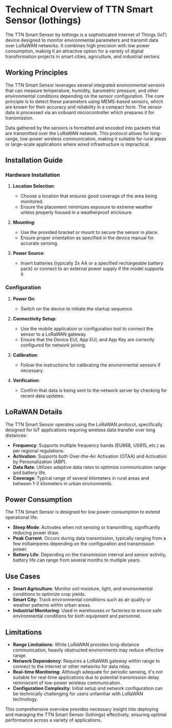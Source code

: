 # Technical Overview of TTN Smart Sensor (Iothings)

The TTN Smart Sensor by Iothings is a sophisticated Internet of Things (IoT) device designed to monitor environmental parameters and transmit data over LoRaWAN networks. It combines high precision with low power consumption, making it an attractive option for a variety of digital transformation projects in smart cities, agriculture, and industrial sectors.

## Working Principles

The TTN Smart Sensor leverages several integrated environmental sensors that can measure temperature, humidity, barometric pressure, and other environmental conditions depending on the sensor configuration. The core principle is to detect these parameters using MEMS-based sensors, which are known for their accuracy and reliability in a compact form. The sensor data is processed via an onboard microcontroller which prepares it for transmission.

Data gathered by the sensors is formatted and encoded into packets that are transmitted over the LoRaWAN network. This protocol allows for long-range, low-power wireless communication, making it suitable for rural areas or large-scale applications where wired infrastructure is impractical.

## Installation Guide

### Hardware Installation

1. **Location Selection**: 
   - Choose a location that ensures good coverage of the area being monitored.
   - Ensure the placement minimizes exposure to extreme weather unless properly housed in a weatherproof enclosure.

2. **Mounting**: 
   - Use the provided bracket or mount to secure the sensor in place.
   - Ensure proper orientation as specified in the device manual for accurate sensing.

3. **Power Source**: 
   - Insert batteries (typically 2x AA or a specified rechargeable battery pack) or connect to an external power supply if the model supports it.

### Configuration

1. **Power On**: 
   - Switch on the device to initiate the startup sequence.

2. **Connectivity Setup**:
   - Use the mobile application or configuration tool to connect the sensor to a LoRaWAN gateway.
   - Ensure that the Device EUI, App EUI, and App Key are correctly configured for network joining.

3. **Calibration**:
   - Follow the instructions for calibrating the environmental sensors if necessary.

4. **Verification**:
   - Confirm that data is being sent to the network server by checking for recent data updates.

## LoRaWAN Details

The TTN Smart Sensor operates using the LoRaWAN protocol, specifically designed for IoT applications requiring wireless data transfer over long distances:

- **Frequency**: Supports multiple frequency bands (EU868, US915, etc.) as per regional regulations.
- **Activation**: Supports both Over-the-Air Activation (OTAA) and Activation by Personalization (ABP).
- **Data Rate**: Utilizes adaptive data rates to optimize communication range and battery life.
- **Coverage**: Typical range of several kilometers in rural areas and between 1-2 kilometers in urban environments.

## Power Consumption

The TTN Smart Sensor is designed for low power consumption to extend operational life:

- **Sleep Mode**: Activates when not sensing or transmitting, significantly reducing power draw.
- **Peak Current**: Occurs during data transmission, typically ranging from a few milliamperes depending on the configuration and transmission power.
- **Battery Life**: Depending on the transmission interval and sensor activity, battery life can range from several months to multiple years.

## Use Cases

- **Smart Agriculture**: Monitor soil moisture, light, and environmental conditions to optimize crop yields.
- **Smart City**: Track environmental conditions such as air quality or weather patterns within urban areas.
- **Industrial Monitoring**: Used in warehouses or factories to ensure safe environmental conditions for both equipment and personnel.

## Limitations

- **Range Limitations**: While LoRaWAN provides long-distance communication, heavily obstructed environments may reduce effective range.
- **Network Dependency**: Requires a LoRaWAN gateway within range to connect to the internet or other networks for data relay.
- **Real-time Monitoring**: Although adequate for periodic sensing, it's not suitable for real-time applications due to potential transmission delay reminiscent of low-power wireless communication.
- **Configuration Complexity**: Initial setup and network configuration can be technically challenging for users unfamiliar with LoRaWAN technology.

This comprehensive overview provides necessary insight into deploying and managing the TTN Smart Sensor (Iothings) effectively, ensuring optimal performance across a variety of applications.